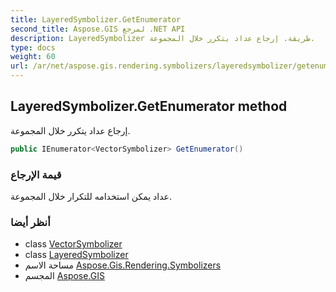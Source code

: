 ```yaml
---
title: LayeredSymbolizer.GetEnumerator
second_title: Aspose.GIS لمرجع .NET API
description: LayeredSymbolizer طريقة. إرجاع عداد يتكرر خلال المجموعة.
type: docs
weight: 60
url: /ar/net/aspose.gis.rendering.symbolizers/layeredsymbolizer/getenumerator/
---
```

## LayeredSymbolizer.GetEnumerator method

إرجاع عداد يتكرر خلال المجموعة.

```csharp
public IEnumerator<VectorSymbolizer> GetEnumerator()
```

### قيمة الإرجاع

عداد يمكن استخدامه للتكرار خلال المجموعة.

### أنظر أيضا

* class [VectorSymbolizer](../../vectorsymbolizer/)
* class [LayeredSymbolizer](../)
* مساحة الاسم [Aspose.Gis.Rendering.Symbolizers](../../layeredsymbolizer/)
* المجسم [Aspose.GIS](../../../)


